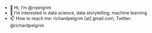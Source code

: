 - 👋 Hi, I’m @rrpelgrim
- 👀 I’m interested in data science, data storytelling, machine learning
- 📫 How to reach me: richardpelgrim [at] gmail.com, Twitter: @richardpelgrim

<!---
rrpelgrim/rrpelgrim is a ✨ special ✨ repository because its `README.md` (this file) appears on your GitHub profile.
You can click the Preview link to take a look at your changes.
--->
